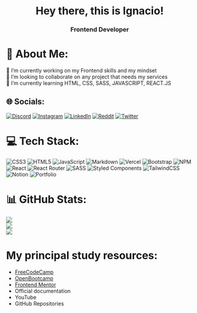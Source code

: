 <h1 align="center">Hey there, this is Ignacio!</h1>
<h3 align="center">Frontend Developer</h3>

# 💫 About Me:
🔭 I’m currently working on my Frontend skills and my mindset<br>👯 I’m looking to collaborate on any project that needs my services<br>🌱 I’m currently learning HTML, CSS, SASS, JAVASCRIPT, REACT.JS


## 🌐 Socials:
[![Discord](https://img.shields.io/badge/Discord-%237289DA.svg?logo=discord&logoColor=white)](https://discord.gg/#4544) [![Instagram](https://img.shields.io/badge/Instagram-%23E4405F.svg?logo=Instagram&logoColor=white)](https://instagram.com/ignaciodev_) [![LinkedIn](https://img.shields.io/badge/LinkedIn-%230077B5.svg?logo=linkedin&logoColor=white)](https://linkedin.com/in/https://www.linkedin.com/in/ignacio-figueroa-0a1ba0263/) [![Reddit](https://img.shields.io/badge/Reddit-%23FF4500.svg?logo=Reddit&logoColor=white)](https://reddit.com/user/theycallme-Nacho) [![Twitter](https://img.shields.io/badge/Twitter-%231DA1F2.svg?logo=Twitter&logoColor=white)](https://twitter.com/ignaciodev_) 

# 💻 Tech Stack:
![CSS3](https://img.shields.io/badge/css3-%231572B6.svg?style=for-the-badge&logo=css3&logoColor=white) ![HTML5](https://img.shields.io/badge/html5-%23E34F26.svg?style=for-the-badge&logo=html5&logoColor=white) ![JavaScript](https://img.shields.io/badge/javascript-%23323330.svg?style=for-the-badge&logo=javascript&logoColor=%23F7DF1E) ![Markdown](https://img.shields.io/badge/markdown-%23000000.svg?style=for-the-badge&logo=markdown&logoColor=white) ![Vercel](https://img.shields.io/badge/vercel-%23000000.svg?style=for-the-badge&logo=vercel&logoColor=white) ![Bootstrap](https://img.shields.io/badge/bootstrap-%23563D7C.svg?style=for-the-badge&logo=bootstrap&logoColor=white) ![NPM](https://img.shields.io/badge/NPM-%23000000.svg?style=for-the-badge&logo=npm&logoColor=white) ![React](https://img.shields.io/badge/react-%2320232a.svg?style=for-the-badge&logo=react&logoColor=%2361DAFB) ![React Router](https://img.shields.io/badge/React_Router-CA4245?style=for-the-badge&logo=react-router&logoColor=white) ![SASS](https://img.shields.io/badge/SASS-hotpink.svg?style=for-the-badge&logo=SASS&logoColor=white) ![Styled Components](https://img.shields.io/badge/styled--components-DB7093?style=for-the-badge&logo=styled-components&logoColor=white) ![TailwindCSS](https://img.shields.io/badge/tailwindcss-%2338B2AC.svg?style=for-the-badge&logo=tailwind-css&logoColor=white) ![Notion](https://img.shields.io/badge/Notion-%23000000.svg?style=for-the-badge&logo=notion&logoColor=white) ![Portfolio](https://img.shields.io/badge/Portfolio-%23000000.svg?style=for-the-badge&logo=firefox&logoColor=#FF7139)
# 📊 GitHub Stats:
![](https://github-readme-stats.vercel.app/api?username=ignaciofigueroadev&theme=dark&hide_border=false&include_all_commits=false&count_private=false)<br/>
![](https://github-readme-streak-stats.herokuapp.com/?user=ignaciofigueroadev&theme=dark&hide_border=false)<br/>
![](https://github-readme-stats.vercel.app/api/top-langs/?username=ignaciofigueroadev&theme=dark&hide_border=false&include_all_commits=false&count_private=false&layout=compact)

# My principal study resources: 
- [FreeCodeCamp](https://www.freecodecamp.org/espanol/ignaciodev_)
- [OpenBootcamp](https://campus.open-bootcamp.com/perfil#perfil)
- [Frontend Mentor](https://www.frontendmentor.io/profile/ignaciofigueroadev)
- Official documentation
- YouTube
- GitHub Repositories
